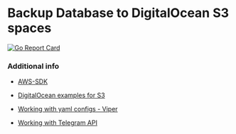 # Backup Database to DigitalOcean S3 spaces

[![Go Report Card](https://goreportcard.com/badge/github.com/Ma3oBblu/go-db-backup-to-s3)](https://goreportcard.com/report/github.com/Ma3oBblu/go-db-backup-to-s3)

### Additional info

- [AWS-SDK](https://docs.aws.amazon.com/sdk-for-go/api/service/s3/)

- [DigitalOcean examples for S3](https://www.digitalocean.com/docs/spaces/resources/s3-sdk-examples/)

- [Working with yaml configs - Viper](https://github.com/spf13/viper)

- [Working with Telegram API](https://github.com/go-telegram-bot-api/telegram-bot-api)